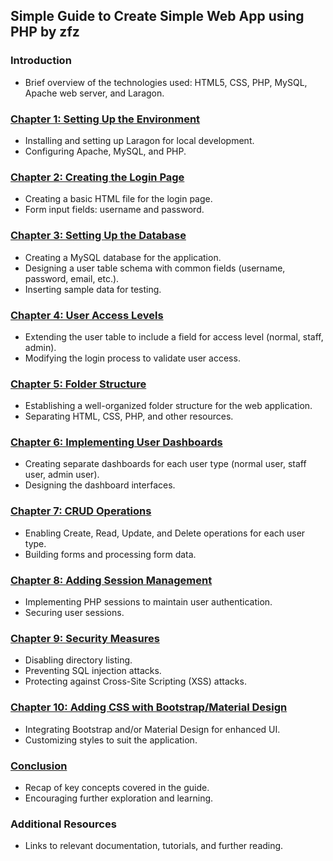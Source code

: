 ## Simple Guide to Create Simple Web App using PHP by zfz

### Introduction
- Brief overview of the technologies used: HTML5, CSS, PHP, MySQL, Apache web server, and Laragon.

### [Chapter 1: Setting Up the Environment](https://github.com/psmza/web-dev-guide/blob/master/Chapter%2001.md)
- Installing and setting up Laragon for local development.
- Configuring Apache, MySQL, and PHP.

### [Chapter 2: Creating the Login Page](https://github.com/psmza/web-dev-guide/blob/master/Chapter%2002.md)
- Creating a basic HTML file for the login page.
- Form input fields: username and password.

### [Chapter 3: Setting Up the Database](https://github.com/psmza/web-dev-guide/blob/master/Chapter%2003.md)
- Creating a MySQL database for the application.
- Designing a user table schema with common fields (username, password, email, etc.).
- Inserting sample data for testing.

### [Chapter 4: User Access Levels](https://github.com/psmza/web-dev-guide/blob/master/Chapter%2004.md)
- Extending the user table to include a field for access level (normal, staff, admin).
- Modifying the login process to validate user access.

### [Chapter 5: Folder Structure](https://github.com/psmza/web-dev-guide/blob/master/Chapter%2005.md)
- Establishing a well-organized folder structure for the web application.
- Separating HTML, CSS, PHP, and other resources.

### [Chapter 6: Implementing User Dashboards](https://github.com/psmza/web-dev-guide/blob/master/Chapter%2006.md)
- Creating separate dashboards for each user type (normal user, staff user, admin user).
- Designing the dashboard interfaces.

### [Chapter 7: CRUD Operations](https://github.com/psmza/web-dev-guide/blob/master/Chapter%2007.md)
- Enabling Create, Read, Update, and Delete operations for each user type.
- Building forms and processing form data.

### [Chapter 8: Adding Session Management](https://github.com/psmza/web-dev-guide/blob/master/Chapter%2008.md)
- Implementing PHP sessions to maintain user authentication.
- Securing user sessions.

### [Chapter 9: Security Measures](https://github.com/psmza/web-dev-guide/blob/master/Chapter%2009.md)
- Disabling directory listing.
- Preventing SQL injection attacks.
- Protecting against Cross-Site Scripting (XSS) attacks.

### [Chapter 10: Adding CSS with Bootstrap/Material Design](https://github.com/psmza/web-dev-guide/blob/master/Chapter%2010.md)
- Integrating Bootstrap and/or Material Design for enhanced UI.
- Customizing styles to suit the application.

### [Conclusion](https://github.com/psmza/web-dev-guide/blob/master/Conclusion.md)
- Recap of key concepts covered in the guide.
- Encouraging further exploration and learning.

### Additional Resources
- Links to relevant documentation, tutorials, and further reading.
